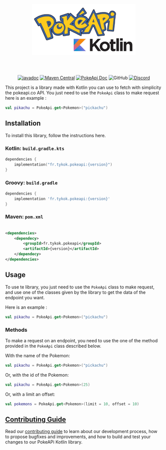 <div align="center">

![project_img.png](docs/mkdocs-markdown/img/project_img.png)

</div>
<br/><br/>
<div align="center">

[![javadoc](https://javadoc.io/badge2/fr.tykok/pokeapi/javadoc.svg)](https://javadoc.io/doc/fr.tykok/pokeapi)
[![Maven Central](https://img.shields.io/maven-central/v/fr.tykok/pokeapi)](https://central.sonatype.com/artifact/fr.tykok/pokeapi)
[![PokeApi Doc](https://img.shields.io/badge/PokeApi_documentation-blue)](https://tykok.github.io/PokeAPI-Kotlin/)
![GitHub](https://img.shields.io/github/license/Tykok/PokeAPI-Kotlin)
[![Discord](https://img.shields.io/discord/903774510648533012)](https://discord.gg/gryDvNE9)

</div>


This project is a library made with Kotlin you can use to fetch with simplicity the pokeapi.co API.
You just need to use the `PokeApi` class to make request here is an example :

```kotlin
val pikachu = PokeApi.get<Pokemon>("pickachu")
```

## Installation

To install this library, follow the instructions here.

### Kotlin: `build.gradle.kts`

```kotlin
dependencies {
    implementation("fr.tykok.pokeapi:{version}")
}
```

### Groovy: `build.gradle`

```groovy
dependencies {
    implementation 'fr.tykok.pokeapi:{version}'
}
```

### Maven: `pom.xml`

```xml

<dependencies>
    <dependecy>
        <groupId>fr.tykok.pokeapi</groupId>
        <artifactId>{version}</artifactId>
    </dependecy>
</dependencies>
```

## Usage

To use te library, you just need to use the `PokeApi` class to make request, and use one of the classes given by the
library to get the data of the endpoint you want.

Here is an example :

```kotlin
val pikachu = PokeApi.get<Pokemon>("pickachu")
```

### Methods

To make a request on an endpoint, you need to use the one of the method provided in the `PokeApi` class described below.

With the name of the Pokemon:

```kotlin
val pikachu = PokeApi.get<Pokemon>("pickachu")
```

Or, with the id of the Pokemon:

```kotlin
val pikachu = PokeApi.get<Pokemon>(25)
```

Or, with a limit an offset:

```kotlin
val pokemons = PokeApi.get<Pokemon>(limit = 10, offset = 10)
```

## [Contributing Guide](./CONTRIBUTING.md)

Read our [contributing guide](./CONTRIBUTING.md) to learn about our development process, how to propose bugfixes and
improvements, and how to build and test your changes to our PokeAPi Kotlin library.
